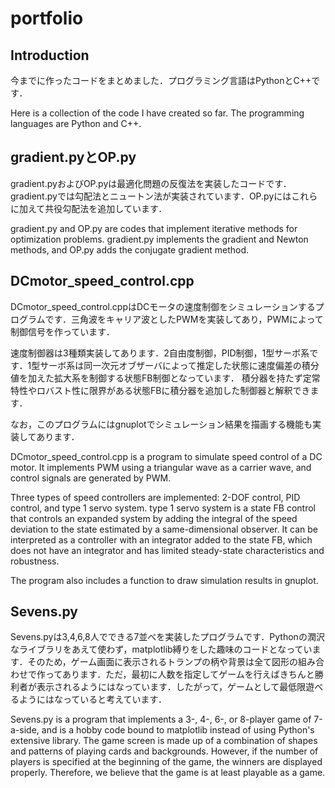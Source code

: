 # portfolio
## Introduction
今までに作ったコードをまとめました．プログラミング言語はPythonとC++です．

Here is a collection of the code I have created so far. The programming languages are Python and C++.

## gradient.pyとOP.py
gradient.pyおよびOP.pyは最適化問題の反復法を実装したコードです．gradient.pyでは勾配法とニュートン法が実装されています．OP.pyにはこれらに加えて共役勾配法を追加しています．

gradient.py and OP.py are codes that implement iterative methods for optimization problems. gradient.py implements the gradient and Newton methods, and OP.py adds the conjugate gradient method.

## DCmotor_speed_control.cpp
DCmotor_speed_control.cppはDCモータの速度制御をシミュレーションするプログラムです．三角波をキャリア波としたPWMを実装してあり，PWMによって制御信号を作っています．

速度制御器は3種類実装してあります．2自由度制御，PID制御，1型サーボ系です．1型サーボ系は同一次元オブザーバによって推定した状態に速度偏差の積分値を加えた拡大系を制御する状態FB制御となっています．
積分器を持たず定常特性やロバスト性に限界がある状態FBに積分器を追加した制御器と解釈できます．

なお，このプログラムにはgnuplotでシミュレーション結果を描画する機能も実装してあります．

DCmotor_speed_control.cpp is a program to simulate speed control of a DC motor. It implements PWM using a triangular wave as a carrier wave, and control signals are generated by PWM.

Three types of speed controllers are implemented: 2-DOF control, PID control, and type 1 servo system. type 1 servo system is a state FB control that controls an expanded system by adding the integral of the speed deviation to the state estimated by a same-dimensional observer.
It can be interpreted as a controller with an integrator added to the state FB, which does not have an integrator and has limited steady-state characteristics and robustness.

The program also includes a function to draw simulation results in gnuplot.

## Sevens.py
Sevens.pyは3,4,6,8人でできる7並べを実装したプログラムです．Pythonの潤沢なライブラリをあえて使わず，matplotlib縛りをした趣味のコードとなっています．そのため，ゲーム画面に表示されるトランプの柄や背景は全て図形の組み合わせで作ってあります．ただ，最初に人数を指定してゲームを行えばきちんと勝利者が表示されるようにはなっています．したがって，ゲームとして最低限遊べるようにはなっていると考えています．

Sevens.py is a program that implements a 3-, 4-, 6-, or 8-player game of 7-a-side, and is a hobby code bound to matplotlib instead of using Python's extensive library. The game screen is made up of a combination of shapes and patterns of playing cards and backgrounds. However, if the number of players is specified at the beginning of the game, the winners are displayed properly. Therefore, we believe that the game is at least playable as a game.